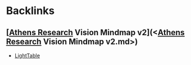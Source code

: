 
# Backlinks
## [[Athens Research](<[Athens Research.md>) Vision Mindmap v2](<[Athens Research](<Athens Research.md>) Vision Mindmap v2.md>)
- [LightTable](<LightTable.md>)

